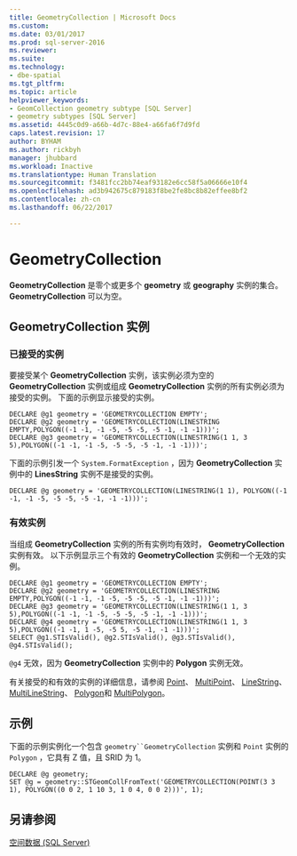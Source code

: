 ```yaml
---
title: GeometryCollection | Microsoft Docs
ms.custom: 
ms.date: 03/01/2017
ms.prod: sql-server-2016
ms.reviewer: 
ms.suite: 
ms.technology:
- dbe-spatial
ms.tgt_pltfrm: 
ms.topic: article
helpviewer_keywords:
- GeomCollection geometry subtype [SQL Server]
- geometry subtypes [SQL Server]
ms.assetid: 4445c0d9-a66b-4d7c-88e4-a66fa6f7d9fd
caps.latest.revision: 17
author: BYHAM
ms.author: rickbyh
manager: jhubbard
ms.workload: Inactive
ms.translationtype: Human Translation
ms.sourcegitcommit: f3481fcc2bb74eaf93182e6cc58f5a06666e10f4
ms.openlocfilehash: ad3b942675c879183f8be2fe8bc8b82effee8bf2
ms.contentlocale: zh-cn
ms.lasthandoff: 06/22/2017

---
```

# <a name="geometrycollection"></a>GeometryCollection
  **GeometryCollection** 是零个或更多个 **geometry** 或 **geography** 实例的集合。 **GeometryCollection** 可以为空。  
  
## <a name="geometrycollection-instances"></a>GeometryCollection 实例  
  
### <a name="accepted-instances"></a>已接受的实例  
 要接受某个 **GeometryCollection** 实例，该实例必须为空的 **GeometryCollection** 实例或组成 **GeometryCollection** 实例的所有实例必须为接受的实例。 下面的示例显示接受的实例。  
  
```  
DECLARE @g1 geometry = 'GEOMETRYCOLLECTION EMPTY';  
DECLARE @g2 geometry = 'GEOMETRYCOLLECTION(LINESTRING EMPTY,POLYGON((-1 -1, -1 -5, -5 -5, -5 -1, -1 -1)))';  
DECLARE @g3 geometry = 'GEOMETRYCOLLECTION(LINESTRING(1 1, 3 5),POLYGON((-1 -1, -1 -5, -5 -5, -5 -1, -1 -1)))';  
```  
  
 下面的示例引发一个 `System.FormatException` ，因为 **GeometryCollection** 实例中的 **LinesString** 实例不是接受的实例。  
  
```  
DECLARE @g geometry = 'GEOMETRYCOLLECTION(LINESTRING(1 1), POLYGON((-1 -1, -1 -5, -5 -5, -5 -1, -1 -1)))';  
```  
  
### <a name="valid-instances"></a>有效实例  
 当组成 **GeometryCollection** 实例的所有实例均有效时， **GeometryCollection** 实例有效。 以下示例显示三个有效的 **GeometryCollection** 实例和一个无效的实例。  
  
```  
DECLARE @g1 geometry = 'GEOMETRYCOLLECTION EMPTY';  
DECLARE @g2 geometry = 'GEOMETRYCOLLECTION(LINESTRING EMPTY,POLYGON((-1 -1, -1 -5, -5 -5, -5 -1, -1 -1)))';  
DECLARE @g3 geometry = 'GEOMETRYCOLLECTION(LINESTRING(1 1, 3 5),POLYGON((-1 -1, -1 -5, -5 -5, -5 -1, -1 -1)))';  
DECLARE @g4 geometry = 'GEOMETRYCOLLECTION(LINESTRING(1 1, 3 5),POLYGON((-1 -1, 1 -5, -5 5, -5 -1, -1 -1)))';  
SELECT @g1.STIsValid(), @g2.STIsValid(), @g3.STIsValid(), @g4.STIsValid();  
```  
  
 `@g4` 无效，因为 **GeometryCollection** 实例中的 **Polygon** 实例无效。  
  
 有关接受的和有效的实例的详细信息，请参阅 [Point](../../relational-databases/spatial/point.md)、 [MultiPoint](../../relational-databases/spatial/multipoint.md)、 [LineString](../../relational-databases/spatial/linestring.md)、 [MultiLineString](../../relational-databases/spatial/multilinestring.md)、 [Polygon](../../relational-databases/spatial/polygon.md)和 [MultiPolygon](../../relational-databases/spatial/multipolygon.md)。  
  
## <a name="examples"></a>示例  
 下面的示例实例化一个包含 `geometry``GeometryCollection` 实例和 `Point` 实例的 `Polygon` ，它具有 Z 值，且 SRID 为 1。  
  
```  
DECLARE @g geometry;  
SET @g = geometry::STGeomCollFromText('GEOMETRYCOLLECTION(POINT(3 3 1), POLYGON((0 0 2, 1 10 3, 1 0 4, 0 0 2)))', 1);  
```  
  
## <a name="see-also"></a>另请参阅  
 [空间数据 (SQL Server)](../../relational-databases/spatial/spatial-data-sql-server.md)  
  
  

